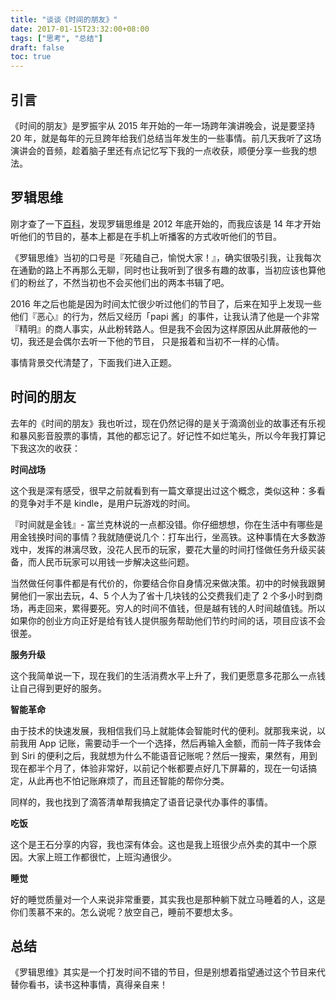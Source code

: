 ```yaml
---
title: "谈谈《时间的朋友》"
date: 2017-01-15T23:32:00+08:00
tags: ["思考", "总结"] 
draft: false
toc: true
---
```

## 引言

《时间的朋友》是罗振宇从 2015 年开始的一年一场跨年演讲晚会，说是要坚持 20 年，就是每年的元旦跨年给我们总结当年发生的一些事情。前几天我听了这场演讲会的音频，趁着脑子里还有点记忆写下我的一点收获，顺便分享一些我的想法。

## 罗辑思维

刚才查了一下[百科](http://baike.baidu.com/item/%E7%BD%97%E8%BE%91%E6%80%9D%E7%BB%B4/2192931)，发现罗辑思维是 2012 年底开始的，而我应该是 14 年才开始听他们的节目的，基本上都是在手机上听播客的方式收听他们的节目。

《罗辑思维》当初的口号是『死磕自己，愉悦大家！』，确实很吸引我，让我每次在通勤的路上不再那么无聊，同时也让我听到了很多有趣的故事，当初应该也算他们的粉丝了，不然当初也不会买他们出的两本书辑了吧。

2016 年之后也能是因为时间太忙很少听过他们的节目了，后来在知乎上发现一些他们『恶心』的行为，然后又经历「papi 酱」的事件，让我认清了他是一个非常『精明』的商人事实，从此粉转路人。但是我不会因为这样原因从此屏蔽他的一切，我还是会偶尔去听一下他的节目，
只是报着和当初不一样的心情。

事情背景交代清楚了，下面我们进入正题。

<!--more-->

## 时间的朋友

去年的《时间的朋友》我也听过，现在仍然记得的是关于滴滴创业的故事还有乐视和暴风影音股票的事情，其他的都忘记了。好记性不如烂笔头，所以今年我打算记下我这次的收获：

**时间战场**

这个我是深有感受，很早之前就看到有一篇文章提出过这个概念，类似这种：多看的竞争对手不是 kindle，是用户玩游戏的时间。

『时间就是金钱』- 富兰克林说的一点都没错。你仔细想想，你在生活中有哪些是用金钱换时间的事情？我就随便说几个：打车出行，坐高铁。这种事情在大多数游戏中，发挥的淋漓尽致，没花人民币的玩家，要花大量的时间打怪做任务升级买装备，而人民币玩家可以用钱一步解决这些问题。

当然做任何事件都是有代价的，你要结合你自身情况来做决策。初中的时候我跟舅舅他们一家出去玩，4、5 个人为了省十几块钱的公交费我们走了 2 个多小时到商场，再走回来，累得要死。穷人的时间不值钱，但是越有钱的人时间越值钱。所以如果你的创业方向正好是给有钱人提供服务帮助他们节约时间的话，项目应该不会很差。

**服务升级**

这个我简单说一下，现在我们的生活消费水平上升了，我们更愿意多花那么一点钱让自己得到更好的服务。

**智能革命**

由于技术的快速发展，我相信我们马上就能体会智能时代的便利。就那我来说，以前我用 App 记账，需要动手一个一个选择，然后再输入金额，而前一阵子我体会到 Siri 的便利之后，我就想为什么不能语音记账呢？然后一搜索，果然有，用到现在都半个月了，体验非常好，以前记个帐都要点好几下屏幕的，现在一句话搞定，从此再也不怕记账麻烦了，而且还智能的帮你分类。

同样的，我也找到了滴答清单帮我搞定了语音记录代办事件的事情。

**吃饭**

这个是王石分享的内容，我也深有体会。这也是我上班很少点外卖的其中一个原因。大家上班工作都很忙，上班沟通很少。


**睡觉**

好的睡觉质量对一个人来说非常重要，其实我也是那种躺下就立马睡着的人，这是你们羡慕不来的。怎么说呢？放空自己，睡前不要想太多。


## 总结

《罗辑思维》其实是一个打发时间不错的节目，但是别想着指望通过这个节目来代替你看书，读书这种事情，真得亲自来！
